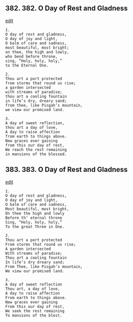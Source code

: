 
## 382.  382. O Day of Rest and Gladness
[edit](https://docs.google.com/document/d/1AaWSX4s84JsA8HXq8YU950UwP9eXqRaU/edit?mode=html)






    1.
    O day of rest and gladness,
    O day of joy and light,
    O balm of care and sadness,
    most beautiful, most bright;
    on thee, the high and lowly,
    who bend before throne,
    sing, “Holy, holy, holy,”
    to the Eternal One.

    2.
    Thou art a port protected
    from storms that round us rise;
    a garden intersected
    with streams of paradise;
    thou art a cooling fountain
    in life’s dry, dreary sand;
    from thee, like Pisgah’s mountain,
    we view our promised land.

    3.
    A day of sweet reflection,
    thou art a day of love,
    A day to raise affection
    from earth to things above.
    New graces ever gaining
    from this our day of rest,
    We reach the rest remaining
    in mansions of the blessed.

## 383.  383. O Day of Rest and Gladness
[edit](https://docs.google.com/document/d/1A55b%2DkSRDaXRPPKT6p5FKV9If8w6hf2E/edit?mode=html)



    1.
    O day of rest and gladness,
    O day of joy and light,
    O balm of care and sadness,
    Most beautiful, most bright,
    On thee the high and lowly
    Before th’ eternal throne
    Sing, “Holy, holy, holy,”
    To the great Three in One.

    2.
    Thou art a port protected
    From storms that round us rise;
    A garden intersected
    With streams of paradise;
    Thou art a cooling fountain
    In life’s dry dreary sand;
    From Thee, like Pisgah’s mountain,
    We view our promised land.

    3.
    A day of sweet reflection
    Thou art, a day of love,
    A day to raise affection
    From earth to things above.
    New graces ever gaining
    From this our day of rest,
    We seek the rest remaining
    To mansions of the blest.
